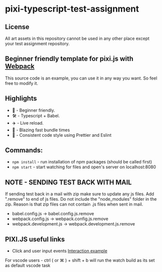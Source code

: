 # pixi-typescript-test-assignment

## License

All art assets in this repository cannot be used in any other place except your test assignment repository.

## Beginner friendly template for pixi.js with [Webpack](https://webpack.js.org/)

This source code is an example, you can use it in any way you want. So feel free to modify it.

## Highlights

- 🔰 - Beginner friendly.
- 🛠 - Typescript + Babel.
- ✈️ - Live reload.
- 🚀 - Blazing fast bundle times
- 📝 - Consistent code style using Prettier and Eslint

## Commands:

- `npm install` - run installation of npm packages (should be called first)
- `npm start` - start watching for files and open's server on localhost:8080

## NOTE - SENDING TEST BACK WITH MAIL

If sending test back in a mail with zip make sure to update any js files.
Add ".remove" to end of js files.
Do not include the "node_modules" folder in the zip.
Reason is that zip files can not contain .js files when sent in mail.

- babel.config.js -> babel.config.js.remove
- webpack.config.js -> webpack.config.js.remove
- webpack.development.js -> webpack.development.js.remove

## PIXI.JS useful links

- Click and user input events [Interaction example](https://pixijs.io/examples/#/events/click.js)

For vscode users - ctrl ( or ⌘ ) + shift + b will run the watch build as its set as default vscode task
